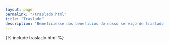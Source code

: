 ```yaml
---
layout: page
permalink: "/traslado.html"
title: "Traslado"
description: 'Beneficiesse dos beneficios do nosso serviço de traslado!'
---
```

{% include traslado.html %}
